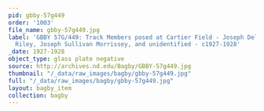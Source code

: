 ```yaml
---
pid: gbby-57g449
order: '1003'
file_name: gbby-57g449.jpg
label: 'GBBY 57G/449: Track Members posed at Cartier Field - Joseph Dellamaria, Charles
  Riley, Joseph Sullivan Morrissey, and unidentified - c1927-1928'
_date: 1927-1928
object_type: glass plate negative
source: http://archives.nd.edu/Bagby/GBBY-57g449.jpg
thumbnail: "/_data/raw_images/bagby/gbby-57g449.jpg"
full: "/_data/raw_images/bagby/gbby-57g449.jpg"
layout: bagby_item
collection: bagby
---
```

